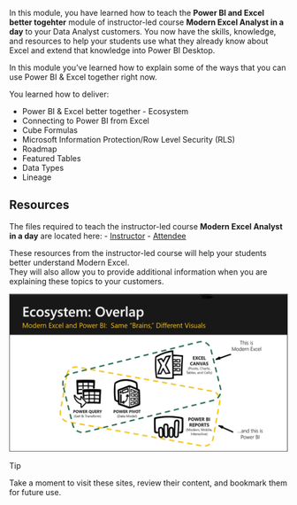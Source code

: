 In this module, you have learned how to teach the **Power BI and Excel better togehter** module of instructor-led course **Modern Excel Analyst in a day** to your Data Analyst customers.
You now have the skills, knowledge, and resources to help your students use what they already know about Excel and extend that knowledge into Power BI Desktop.

In this module you’ve learned how to explain some of the ways that you can use Power BI & Excel together right now. 

You learned how to deliver:
- Power BI & Excel better together - Ecosystem
- Connecting to Power BI from Excel
- Cube Formulas
- Microsoft Information Protection/Row Level Security (RLS)
 - Roadmap
 - Featured Tables
 - Data Types
 - Lineage


## Resources
The files required to teach the instructor-led course **Modern Excel Analyst in a day** are located here:
    - [Instructor](https://assetsprod.microsoft.com/mpn/en-us/maiad-instructor.zip)
    - [Attendee](https://assetsprod.microsoft.com/mpn/en-us/maiad-attendee.zip)

These resources from the instructor-led course will help your students better understand Modern Excel.  
They will also allow you to provide additional information when you are explaining these topics to your customers.

![Overlap of Excel and Power BI](../media/ecosystem-overlap.png)

> [!TIP]
> Take a moment to visit these sites, review their content, and bookmark them for future use.